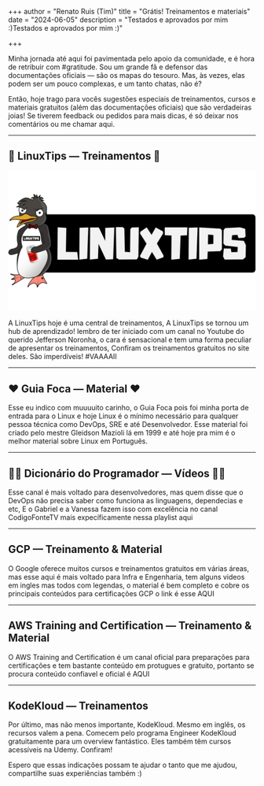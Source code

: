 +++
author = "Renato Ruis (Tim)"
title = "Grátis! Treinamentos e materiais"
date = "2024-06-05"
description = "Testados e aprovados por mim :)Testados e aprovados por mim :)"

+++

Minha jornada até aqui foi pavimentada pelo apoio da comunidade, e é hora de retribuir com #gratitude. <!--more--> Sou um grande fã e defensor das documentações oficiais — são os mapas do tesouro. Mas, às vezes, elas podem ser um pouco complexas, e um tanto chatas, não é?

Então, hoje trago para vocês sugestões especiais de treinamentos, cursos e materiais gratuitos (além das documentações oficiais) que são verdadeiras joias! Se tiverem feedback ou pedidos para mais dicas, é só deixar nos comentários ou me chamar aqui.

---

## 🐧 LinuxTips — Treinamentos 🐧

<img title="a title" alt="Alt text" src="linuxtips.png">

A LinuxTips hoje é uma central de treinamentos, A LinuxTips se tornou um hub de aprendizado! lembro de ter iniciado com um canal no Youtube do querido Jefferson Noronha, o cara é sensacional e tem uma forma peculiar de apresentar os treinamentos, Confiram os treinamentos gratuitos no site deles. São imperdíveis! #VAAAAII

---

## ❤️ Guia Foca — Material ❤️

Esse eu indico com muuuuito carinho, o Guia Foca pois foi minha porta de entrada para o Linux e hoje Linux é o mínimo necessário para qualquer pessoa técnica como DevOps, SRE e até Desenvolvedor.
Esse material foi criado pelo mestre Gleidson Mazioli lá em 1999 e até hoje pra mim é o melhor material sobre Linux em Português.

---

## 👨‍💻 Dicionário do Programador — Vídeos 👩‍💻

Esse canal é mais voltado para desenvolvedores, mas quem disse que o DevOps não precisa saber como funciona as linguagens, dependecias e etc, E o Gabriel e a Vanessa fazem isso com excelência no canal CodigoFonteTV mais expecíficamente nessa playlist aqui

---

## GCP — Treinamento & Material

O Google oferece muitos cursos e treinamentos gratuitos em várias áreas, mas esse aqui é mais voltado para Infra e Engenharia, tem alguns videos em ingles mas todos com legendas, o material é bem completo e cobre os principais conteúdos para certificações GCP o link é esse AQUI

---

## AWS Training and Certification — Treinamento & Material

O AWS Training and Certification é um canal oficial para preparações para certificações e tem bastante conteúdo em protugues e gratuito, portanto se procura conteúdo confiavel e oficial é AQUI

---

## KodeKloud — Treinamentos

Por último, mas não menos importante, KodeKloud. Mesmo em inglês, os recursos valem a pena. Comecem pelo programa Engineer KodeKloud gratuitamente para um overview fantástico. Eles também têm cursos acessíveis na Udemy. Confiram!

Espero que essas indicações possam te ajudar o tanto que me ajudou, compartilhe suas experiências também :)
